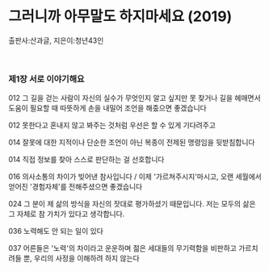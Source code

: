 # 그러니까 아무말도 하지마세요 (2019)

출판사:산과글, 지은이:청년43인

<br>

### **제1장 서로 이야기해요**

012 그 길을 걷는 사람이 자신의 실수가 무엇인지 알고 싶지만 못 찾거나 길을 헤매면서 도움이 필요할 때 따뜻하게 손을 내밀어 조언을 해줐으면 좋겠습니다

012 못한다고 혼내지 않고 봐주는 것처럼 우선은 할 수 있게 기다려주고

014 잘못에 대한 지적이나 단순한 조언이 아닌 복종이 전제된 명령임을 뒷받침합니다

014 직접 정보를 찾아 스스로 판단하는 걸 선호합니다

016 의사소통의 차이가 빚어낸 참사입니다 / 이제 '가르쳐주시지'마시고, 오랜 세월에서 얻어진 '경험자체'를 전해주셨으면 좋겠습니다

024 그 분이 제 삶의 방식을 자신의 잣대로 평가하셨기 때문입니다. 저는 모두의 삶은 그 자체로 참 가치가 있다고 생각합니다.

036 노력해도 안 되는 일이 있다

037 어른들은 '노력'의 차이라고 운운하며 젊은 세대들의 무기력함을 비판하고 가르치려들 뿐, 우리의 사정을 이해하려 하지 않는다
